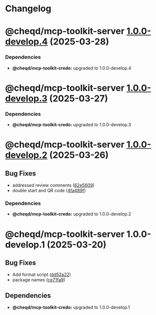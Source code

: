# Changelog

# @cheqd/mcp-toolkit-server [1.0.0-develop.4](https://github.com/cheqd/mcp-toolkit/compare/@cheqd/mcp-toolkit-server@1.0.0-develop.3...@cheqd/mcp-toolkit-server@1.0.0-develop.4) (2025-03-28)





### Dependencies

* **@cheqd/mcp-toolkit-credo:** upgraded to 1.0.0-develop.4

# @cheqd/mcp-toolkit-server [1.0.0-develop.3](https://github.com/cheqd/mcp-toolkit/compare/@cheqd/mcp-toolkit-server@1.0.0-develop.2...@cheqd/mcp-toolkit-server@1.0.0-develop.3) (2025-03-27)





### Dependencies

* **@cheqd/mcp-toolkit-credo:** upgraded to 1.0.0-develop.3

# @cheqd/mcp-toolkit-server [1.0.0-develop.2](https://github.com/cheqd/mcp-toolkit/compare/@cheqd/mcp-toolkit-server@1.0.0-develop.1...@cheqd/mcp-toolkit-server@1.0.0-develop.2) (2025-03-26)


## Bug Fixes

* addressed review comments ([62e5609](https://github.com/cheqd/mcp-toolkit/commit/62e56096c211d3d52bfa2dd77183ed5793425279))
* double start and QR code ([4fa489f](https://github.com/cheqd/mcp-toolkit/commit/4fa489f75103c6e45209b230533ec11d00f22307))





### Dependencies

* **@cheqd/mcp-toolkit-credo:** upgraded to 1.0.0-develop.2

# @cheqd/mcp-toolkit-server 1.0.0-develop.1 (2025-03-20)


## Bug Fixes

* Add format script ([dd52a22](https://github.com/cheqd/mcp-toolkit/commit/dd52a22b491a50e8ebbfb37e0c80bffe08082d4e))
* package names ([ce71fa9](https://github.com/cheqd/mcp-toolkit/commit/ce71fa98fcc6941a81f6d5b83866513fd0712458))

## Dependencies

* **@cheqd/mcp-toolkit-credo:** upgraded to 1.0.0-develop.1
